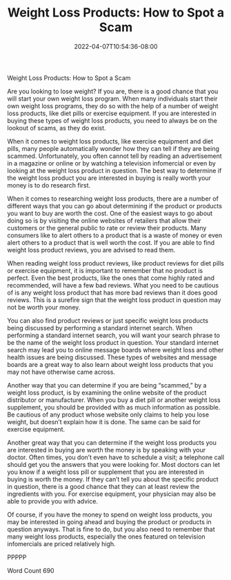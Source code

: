 ﻿---
title: "Weight Loss Products:  How to Spot a Scam"
date: 2022-04-07T10:54:36-08:00
description: "TXT Tips for Web Success"
featured_image: "/images/TXT.jpg"
tags: ["TXT"]
---

Weight Loss Products:  How to Spot a Scam

Are you looking to lose weight? If you are, there is a good chance that you will start your own weight loss program. When many individuals start their own weight loss programs, they do so with the help of a number of weight loss products, like diet pills or exercise equipment.  If you are interested in buying these types of weight loss products, you need to always be on the lookout of scams, as they do exist.

When it comes to weight loss products, like exercise equipment and diet pills, many people automatically wonder how they can tell if they are being scammed.  Unfortunately, you often cannot tell by reading an advertisement in a magazine or online or by watching a television infomercial or even by looking at the weight loss product in question. The best way to determine if the weight loss product you are interested in buying is really worth your money is to do research first.

When it comes to researching weight loss products, there are a number of different ways that you can go about determining if the product or products you want to buy are worth the cost. One of the easiest ways to go about doing so is by visiting the online websites of retailers that allow their customers or the general public to rate or review their products. Many consumers like to alert others to a product that is a waste of money or even alert others to a product that is well worth the cost.  If you are able to find weight loss product reviews, you are advised to read them.

When reading weight loss product reviews, like product reviews for diet pills or exercise equipment, it is important to remember that no product is perfect.  Even the best products, like the ones that come highly rated and recommended, will have a few bad reviews.  What you need to be cautious of is any weight loss product that has more bad reviews than it does good reviews.  This is a surefire sign that the weight loss product in question may not be worth your money.

You can also find product reviews or just specific weight loss products being discussed by performing a standard internet search. When performing a standard internet search, you will want your search phrase to be the name of the weight loss product in question. Your standard internet search may lead you to online message boards where weight loss and other health issues are being discussed. These types of websites and message boards are a great way to also learn about weight loss products that you may not have otherwise came across.

Another way that you can determine if you are being “scammed,” by a weight loss product, is by examining the online website of the product distributor or manufacturer.  When you buy a diet pill or another weight loss supplement, you should be provided with as much information as possible.  Be cautious of any product whose website only claims to help you lose weight, but doesn’t explain how it is done. The same can be said for exercise equipment.

Another great way that you can determine if the weight loss products you are interested in buying are worth the money is by speaking with your doctor.  Often times, you don’t even have to schedule a visit; a telephone call should get you the answers that you were looking for.  Most doctors can let you know if a weight loss pill or supplement that you are interested in buying is worth the money.  If they can’t tell you about the specific product in question, there is a good chance that they can at least review the ingredients with you. For exercise equipment, your physician may also be able to provide you with advice.

Of course, if you have the money to spend on weight loss products, you may be interested in going ahead and buying the product or products in question anyways. That is fine to do, but you also need to remember that many weight loss products, especially the ones featured on television infomercials are priced relatively high.

PPPPP

Word Count 690

